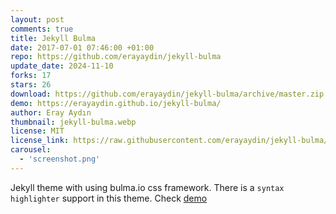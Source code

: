 ```yaml
---
layout: post
comments: true
title: Jekyll Bulma
date: 2017-07-01 07:46:00 +01:00
repo: https://github.com/erayaydin/jekyll-bulma
update_date: 2024-11-10
forks: 17
stars: 26
download: https://github.com/erayaydin/jekyll-bulma/archive/master.zip
demo: https://erayaydin.github.io/jekyll-bulma/
author: Eray Aydın
thumbnail: jekyll-bulma.webp
license: MIT
license_link: https://raw.githubusercontent.com/erayaydin/jekyll-bulma/refs/heads/master/LICENSE
carousel:
  - 'screenshot.png'
---
```


Jekyll theme with using bulma.io css framework. There is a `syntax highlighter` support in this theme. Check [demo](https://erayaydin.github.io/jekyll-bulma)

